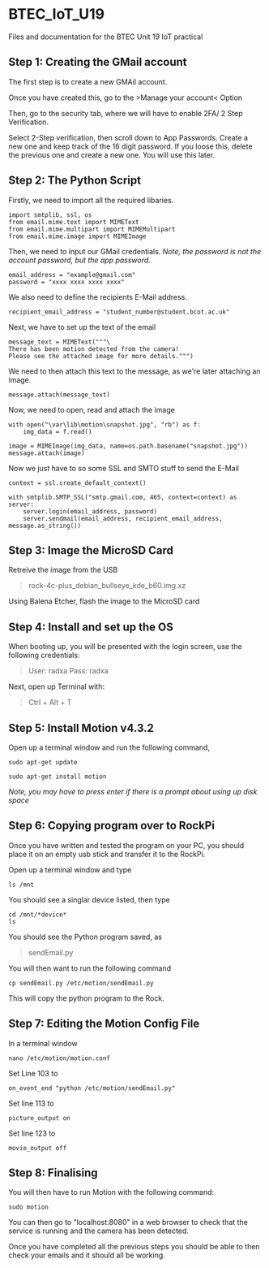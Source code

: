 # BTEC_IoT_U19

Files and documentation for the BTEC Unit 19 IoT practical

## Step 1: Creating the GMail account

The first step is to create a new GMAil account.

Once you have created this, go to the >Manage your account< Option

Then, go to the security tab, where we will have to enable 2FA/ 2 Step Verification.

Select 2-Step verification, then scroll down to App Passwords. Create a new one and keep track of the 16 digit password. If you loose this, delete the previous one and create a new one. You will use this later.

## Step 2: The Python Script

Firstly, we need to import all the required libaries.

    import smtplib, ssl, os
    from email.mime.text import MIMEText
    from email.mime.multipart import MIMEMultipart
    from email.mime.image import MIMEImage

Then, we need to input our GMail credentials. *Note, the password is not the account password, but the app password.*

    email_address = "example@gmail.com"
    password = "xxxx xxxx xxxx xxxx"

We also need to define the recipients E-Mail address.

    recipient_email_address = "student_number@student.bcot.ac.uk"

Next, we have to set up the text of the email

    message_text = MIMEText("""\
    There has been motion detected from the camera!
    Please see the attached image for more details.""")

We need to then attach this text to the message, as we're later attaching an image.

    message.attach(message_text)

Now, we need to open, read and attach the image

    with open("\var\lib\motion\snapshot.jpg", "rb") as f:
        img_data = f.read()

    image = MIMEImage(img_data, name=os.path.basename("snapshot.jpg"))
    message.attach(image)

Now we just have to so some SSL and SMTO stuff to send the E-Mail

    context = ssl.create_default_context()

    with smtplib.SMTP_SSL("smtp.gmail.com, 465, context=context) as server:
        server.login(email_address, password)
        server.sendmail(email_address, recipient_email_address, message.as_string())

## Step 3: Image the MicroSD Card

Retreive the image from the USB

> rock-4c-plus_debian_bullseye_kde_b60.img.xz

Using Balena Etcher, flash the image to the MicroSD card

## Step 4: Install and set up the OS

When booting up, you will be presented with the login screen, use the following credentials:

> User: radxa
> Pass: radxa

Next, open up Terminal with:

> Ctrl + Alt + T

## Step 5: Install Motion v4.3.2

Open up a terminal window and run the following command,

    sudo apt-get update

    sudo apt-get install motion

*Note, you may have to press enter if there is a prompt about using up disk space*

## Step 6: Copying program over to RockPi

Once you have written and tested the program on your PC, you should place it on an empty usb stick and transfer it to the RockPi.

Open up a terminal window and type

    ls /mnt

You should see a singlar device listed, then type

    cd /mnt/*device*
    ls

You should see the Python program saved, as

> sendEmail.py

You will then want to run the following command

    cp sendEmail.py /etc/motion/sendEmail.py

This will copy the python program to the Rock.

## Step 7: Editing the Motion Config File

In a terminal window

    nano /etc/motion/motion.conf

Set Line 103 to

    on_event_end "python /etc/motion/sendEmail.py"

Set line 113 to

    picture_output on

Set line 123 to

    movie_output off

## Step 8: Finalising

You will then have to run Motion with the following command:

    sudo motion

You can then go to "localhost:8080" in a web browser to check that the service is running and the camera has been detected.

Once you have completed all the previous steps you should be able to then check your emails and it should all be working.